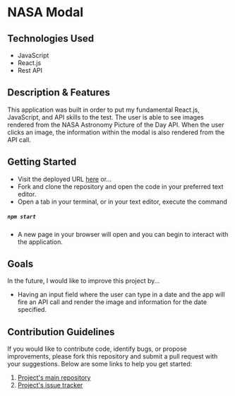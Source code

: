# NASA Modal 

## Technologies Used
* JavaScript       
* React.js
* Rest API 

## Description & Features
This application was built in order to put my fundamental React.js, JavaScript, and API skills to the test. The user is able to see images rendered from the NASA Astronomy Picture of the Day API. When the user clicks an image, the information within the modal is also rendered from the API call.

## Getting Started
* Visit the deployed URL [here](https://nasa-modal.netlify.com/) or... 
* Fork and clone the repository and open the code in your preferred text editor.
* Open a tab in your terminal, or in your text editor, execute the command
##### `npm start`
* A new page in your browser will open and you can begin to interact with the application.

## Goals
In the future, I would like to improve this project by...
* Having an input field where the user can type in a date and the app will fire an API call and render the image and information for the date specified. 

## Contribution Guidelines
If you would like to contribute code, identify bugs, or propose improvements, please fork this repository and submit a pull request with your suggestions. Below are some links to help you get started:
1. [Project's main repository](https://github.com/jcasado6/react-api-ui-pattern)
2. [Project's issue tracker](https://github.com/jcasado6/react-api-ui-pattern/issues)


